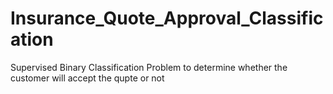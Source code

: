 # Insurance_Quote_Approval_Classification
Supervised Binary Classification Problem to determine whether the customer will accept the qupte or not 
